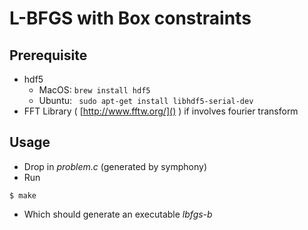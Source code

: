# L-BFGS with Box constraints
## Prerequisite
- hdf5 
    - MacOS: `brew install hdf5`
    - Ubuntu: ` sudo apt-get install libhdf5-serial-dev`
- FFT Library ( [http://www.fftw.org/]() ) if involves fourier transform
## Usage
- Drop in *problem.c* (generated by symphony)
- Run
```terminal
$ make
```
- Which should generate an executable *lbfgs-b*

